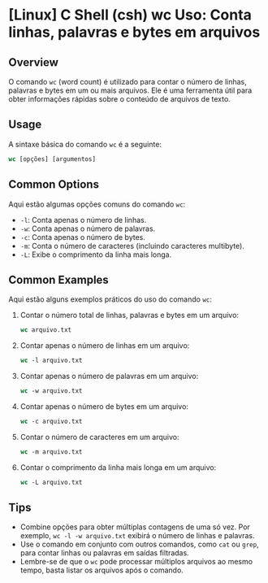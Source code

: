 # [Linux] C Shell (csh) wc Uso: Conta linhas, palavras e bytes em arquivos

## Overview
O comando `wc` (word count) é utilizado para contar o número de linhas, palavras e bytes em um ou mais arquivos. Ele é uma ferramenta útil para obter informações rápidas sobre o conteúdo de arquivos de texto.

## Usage
A sintaxe básica do comando `wc` é a seguinte:

```csh
wc [opções] [argumentos]
```

## Common Options
Aqui estão algumas opções comuns do comando `wc`:

- `-l`: Conta apenas o número de linhas.
- `-w`: Conta apenas o número de palavras.
- `-c`: Conta apenas o número de bytes.
- `-m`: Conta o número de caracteres (incluindo caracteres multibyte).
- `-L`: Exibe o comprimento da linha mais longa.

## Common Examples
Aqui estão alguns exemplos práticos do uso do comando `wc`:

1. Contar o número total de linhas, palavras e bytes em um arquivo:

   ```csh
   wc arquivo.txt
   ```

2. Contar apenas o número de linhas em um arquivo:

   ```csh
   wc -l arquivo.txt
   ```

3. Contar apenas o número de palavras em um arquivo:

   ```csh
   wc -w arquivo.txt
   ```

4. Contar apenas o número de bytes em um arquivo:

   ```csh
   wc -c arquivo.txt
   ```

5. Contar o número de caracteres em um arquivo:

   ```csh
   wc -m arquivo.txt
   ```

6. Contar o comprimento da linha mais longa em um arquivo:

   ```csh
   wc -L arquivo.txt
   ```

## Tips
- Combine opções para obter múltiplas contagens de uma só vez. Por exemplo, `wc -l -w arquivo.txt` exibirá o número de linhas e palavras.
- Use o comando em conjunto com outros comandos, como `cat` ou `grep`, para contar linhas ou palavras em saídas filtradas.
- Lembre-se de que o `wc` pode processar múltiplos arquivos ao mesmo tempo, basta listar os arquivos após o comando.